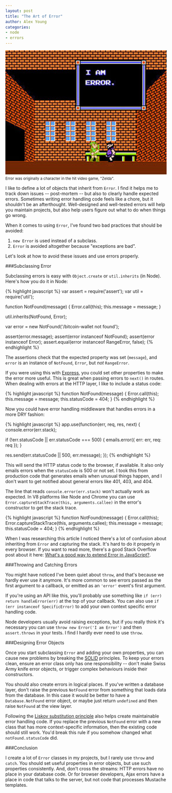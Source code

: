 ```yaml
---
layout: post
title: "The Art of Error"
author: Alex Young
categories:
- node
- errors
---
```


<div class="image">
  <img src="/images/posts/iamerror.png" />
  <small>Error was originally a character in the hit video game, "Zelda".</small>
</div>

I like to define a lot of objects that inherit from `Error`.  I find it helps me to track down issues -- post-mortem -- but also to clearly handle expected errors.  Sometimes writing error handling code feels like a chore, but it shouldn't be an afterthought.  Well-designed and well-tested errors will help you maintain projects, but also help users figure out what to do when things go wrong.

When it comes to using `Error`, I've found two bad practices that should be avoided:

1. `new Error` is used instead of a subclass.
2. `Error` is avoided altogether because "exceptions are bad".

Let's look at how to avoid these issues and use errors properly.

###Subclassing Error

Subclassing errors is easy with `Object.create` or `util.inherits` (in Node).  Here's how you do it in Node:

{% highlight javascript %}
var assert = require('assert');
var util = require('util');

function NotFound(message) {
  Error.call(this);
  this.message = message;
}

util.inherits(NotFound, Error);

var error = new NotFound('/bitcoin-wallet not found');

assert(error.message);
assert(error instanceof NotFound);
assert(error instanceof Error);
assert.equal(error instanceof RangeError, false);
{% endhighlight %}

The assertions check that the expected property was set (`message`), and `error` is an instance of `NotFound`, `Error`, but _not_ `RangeError`.

If you were using this with [Express](http://expressjs.com/), you could set other properties to make the error more useful.  This is great when passing errors to `next()` in routes.  When dealing with errors at the HTTP layer, I like to include a status code:

{% highlight javascript %}
function NotFound(message) {
  Error.call(this);
  this.message = message;
  this.statusCode = 404;
}
{% endhighlight %}

Now you could have error handling middleware that handles errors in a more DRY fashion:

{% highlight javascript %}
app.use(function(err, req, res, next) {
  console.error(err.stack);

  if (!err.statusCode || err.statusCode === 500) {
    emails.error({ err: err, req: req });
  }

  res.send(err.statusCode || 500, err.message);
});
{% endhighlight %}

This will send the HTTP status code to the browser, if available.  It also only emails errors when the `statusCode` is 500 or not set.  I took this from production code that generates emails when unusual things happen, and I don't want to get notified about general errors like 401, 403, and 404.

The line that reads `console.error(err.stack)` won't actually work as expected.  In V8 platforms like Node and Chrome you can use `Error.captureStackTrace(this, arguments.callee)` in the error's constructor to get the stack trace.

{% highlight javascript %}
function NotFound(message) {
  Error.call(this);
  Error.captureStackTrace(this, arguments.callee);
  this.message = message;
  this.statusCode = 404;
}
{% endhighlight %}

When I was researching this article I noticed there's a lot of confusion about inheriting from `Error` and capturing the stack.  It's hard to do it properly in every browser.  If you want to read more, there's a good Stack Overflow post about it here: [What's a good way to extend Error in JavaScript?](http://stackoverflow.com/questions/1382107/whats-a-good-way-to-extend-error-in-javascript).

###Throwing and Catching Errors

You might have noticed I've been quiet about `throw`, and that's because we hardly ever use it anymore.  It's more common to see errors passed as the first argument to a callback, or emitted as an `'error'` event's first argument.

If you're using an API like this, you'll probably use something like `if (err) return handleError(err)` at the top of your callback.  You can also use `if (err instanceof SpecificError)` to add your own context specific error handling code.

Node developers usually avoid raising exceptions, but if you really think it's necessary you can use `throw new Error('I am Error')` and then `assert.throws` in your tests.  I find I hardly ever need to use `throw`.

###Designing Error Objects

Once you start subclassing `Error` and adding your own properties, you can cause new problems by breaking the [SOLID](http://en.wikipedia.org/wiki/SOLID_%28object-oriented_design%29) principles.  To keep your errors clean, ensure an error class only has one responsibility -- don't make Swiss Army knife error objects, or trigger complex behaviours inside their constructors.

You should also create errors in logical places.  If you've written a database layer, don't raise the previous `NotFound` error from something that loads data from the database.  In this case it would be better to have a `Database.NotFound` error object, or maybe just return `undefined` and then raise `NotFound` at the view layer.

Following the [Liskov substitution principle](http://en.wikipedia.org/wiki/Liskov_substitution_principle) also helps create maintainable error handling code.  If you replace the previous `NotFound` error with a new class that has more context-specific information, then the existing code should still work.  You'd break this rule if you somehow changed what `notFound.statusCode` did.

###Conclusion

I create a lot of `Error` classes in my projects, but I rarely use `throw` and `catch`.  You should set useful properties in error objects, but use such properties consistently.  And, don't cross the streams: HTTP errors have no place in your database code.  Or for browser developers, Ajax errors have a place in code that talks to the server, but not code that processes Mustache templates.

